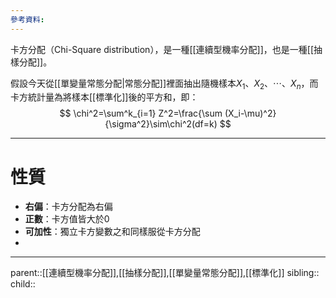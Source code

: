 ```yaml
---
參考資料:
---
```

卡方分配（Chi-Square distribution），是一種[[連續型機率分配]]，也是一種[[抽樣分配]]。

假設今天從[[單變量常態分配|常態分配]]裡面抽出隨機樣本$X_1、X_2、\cdots、X_n$，而卡方統計量為將樣本[[標準化]]後的平方和，即：
$$
\chi^2=\sum^k_{i=1} Z^2=\frac{\sum (X_i-\mu)^2}{\sigma^2}\sim\chi^2(df=k)
$$
- - -
# 性質
- **右偏**：卡方分配為右偏
- **正數**：卡方值皆大於0
- **可加性**：獨立卡方變數之和同樣服從卡方分配
- 
- - -
parent::[[連續型機率分配]],[[抽樣分配]],[[單變量常態分配]],[[標準化]]
sibling::
child::